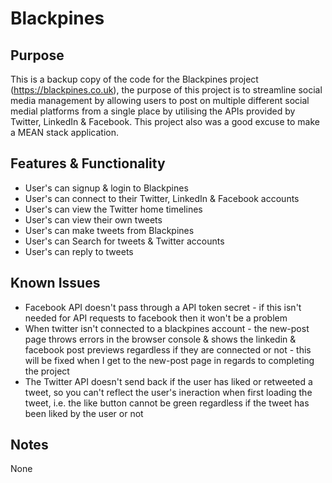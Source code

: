 # Blackpines

## Purpose
This is a backup copy of the code for the Blackpines project (https://blackpines.co.uk), the purpose of this project is to streamline social media management by allowing users to post on multiple different social medial platforms from a single place by utilising the APIs provided by Twitter, LinkedIn & Facebook. This project also was a good excuse to make a MEAN stack application.

## Features & Functionality
 - User's can signup & login to Blackpines
 - User's can connect to their Twitter, LinkedIn & Facebook accounts
 - User's can view the Twitter home timelines
 - User's can view their own tweets
 - User's can make tweets from Blackpines
 - User's can Search for tweets & Twitter accounts
 - User's can reply to tweets

## Known Issues
 - Facebook API doesn't pass through a API token secret - if this isn't needed for API requests to facebook then it won't be a problem
 - When twitter isn't connected to a blackpines account - the new-post page throws errors in the browser console & shows the linkedin & facebook post previews regardless if they are connected or not - this will be fixed when I get to the new-post page in regards to completing the project
 - The Twitter API doesn't send back if the user has liked or retweeted a tweet, so you can't reflect the user's ineraction when first loading the tweet, i.e. the like button cannot be green regardless if the tweet has been liked by the user or not

## Notes
None

